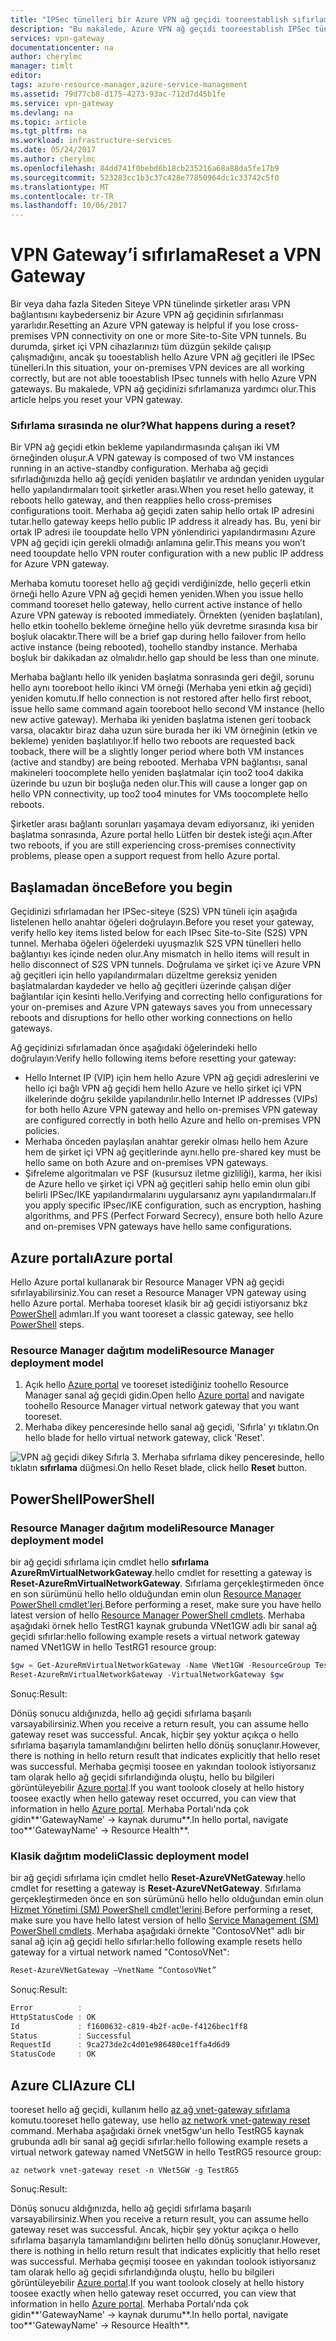 ```yaml
---
title: "IPSec tünelleri bir Azure VPN ağ geçidi tooreestablish sıfırlama | Microsoft Docs"
description: "Bu makalede, Azure VPN ağ geçidi tooreestablish IPSec tünelleri sıfırlama adımları anlatılmaktadır. Merhaba makale tooVPN ağ geçitleri hem hello Klasik hem de hello Resource Manager dağıtım modelleri için geçerlidir."
services: vpn-gateway
documentationcenter: na
author: cherylmc
manager: timlt
editor: 
tags: azure-resource-manager,azure-service-management
ms.assetid: 79d77cb8-d175-4273-93ac-712d7d45b1fe
ms.service: vpn-gateway
ms.devlang: na
ms.topic: article
ms.tgt_pltfrm: na
ms.workload: infrastructure-services
ms.date: 05/24/2017
ms.author: cherylmc
ms.openlocfilehash: 84dd741f0bebd6b18cb235216a68a88da5fe17b9
ms.sourcegitcommit: 523283cc1b3c37c428e77850964dc1c33742c5f0
ms.translationtype: MT
ms.contentlocale: tr-TR
ms.lasthandoff: 10/06/2017
---
```

# <a name="reset-a-vpn-gateway"></a><span data-ttu-id="b675e-104">VPN Gateway’i sıfırlama</span><span class="sxs-lookup"><span data-stu-id="b675e-104">Reset a VPN Gateway</span></span>

<span data-ttu-id="b675e-105">Bir veya daha fazla Siteden Siteye VPN tünelinde şirketler arası VPN bağlantısını kaybederseniz bir Azure VPN ağ geçidinin sıfırlanması yararlıdır.</span><span class="sxs-lookup"><span data-stu-id="b675e-105">Resetting an Azure VPN gateway is helpful if you lose cross-premises VPN connectivity on one or more Site-to-Site VPN tunnels.</span></span> <span data-ttu-id="b675e-106">Bu durumda, şirket içi VPN cihazlarınızı tüm düzgün şekilde çalışıp çalışmadığını, ancak şu tooestablish hello Azure VPN ağ geçitleri ile IPSec tünelleri.</span><span class="sxs-lookup"><span data-stu-id="b675e-106">In this situation, your on-premises VPN devices are all working correctly, but are not able tooestablish IPsec tunnels with hello Azure VPN gateways.</span></span> <span data-ttu-id="b675e-107">Bu makalede, VPN ağ geçidinizi sıfırlamanıza yardımcı olur.</span><span class="sxs-lookup"><span data-stu-id="b675e-107">This article helps you reset your VPN gateway.</span></span>

### <a name="what-happens-during-a-reset"></a><span data-ttu-id="b675e-108">Sıfırlama sırasında ne olur?</span><span class="sxs-lookup"><span data-stu-id="b675e-108">What happens during a reset?</span></span>

<span data-ttu-id="b675e-109">Bir VPN ağ geçidi etkin bekleme yapılandırmasında çalışan iki VM örneğinden oluşur.</span><span class="sxs-lookup"><span data-stu-id="b675e-109">A VPN gateway is composed of two VM instances running in an active-standby configuration.</span></span> <span data-ttu-id="b675e-110">Merhaba ağ geçidi sıfırladığınızda hello ağ geçidi yeniden başlatılır ve ardından yeniden uygular hello yapılandırmaları tooit şirketler arası.</span><span class="sxs-lookup"><span data-stu-id="b675e-110">When you reset hello gateway, it reboots hello gateway, and then reapplies hello cross-premises configurations tooit.</span></span> <span data-ttu-id="b675e-111">Merhaba ağ geçidi zaten sahip hello ortak IP adresini tutar.</span><span class="sxs-lookup"><span data-stu-id="b675e-111">hello gateway keeps hello public IP address it already has.</span></span> <span data-ttu-id="b675e-112">Bu, yeni bir ortak IP adresi ile tooupdate hello VPN yönlendirici yapılandırmasını Azure VPN ağ geçidi için gerekli olmadığı anlamına gelir.</span><span class="sxs-lookup"><span data-stu-id="b675e-112">This means you won’t need tooupdate hello VPN router configuration with a new public IP address for Azure VPN gateway.</span></span>

<span data-ttu-id="b675e-113">Merhaba komutu tooreset hello ağ geçidi verdiğinizde, hello geçerli etkin örneği hello Azure VPN ağ geçidi hemen yeniden.</span><span class="sxs-lookup"><span data-stu-id="b675e-113">When you issue hello command tooreset hello gateway, hello current active instance of hello Azure VPN gateway is rebooted immediately.</span></span> <span data-ttu-id="b675e-114">Örnekten (yeniden başlatılan), hello etkin toohello bekleme örneğine hello yük devretme sırasında kısa bir boşluk olacaktır.</span><span class="sxs-lookup"><span data-stu-id="b675e-114">There will be a brief gap during hello failover from hello active instance (being rebooted), toohello standby instance.</span></span> <span data-ttu-id="b675e-115">Merhaba boşluk bir dakikadan az olmalıdır.</span><span class="sxs-lookup"><span data-stu-id="b675e-115">hello gap should be less than one minute.</span></span>

<span data-ttu-id="b675e-116">Merhaba bağlantı hello ilk yeniden başlatma sonrasında geri değil, sorunu hello aynı tooreboot hello ikinci VM örneği (Merhaba yeni etkin ağ geçidi) yeniden komutu.</span><span class="sxs-lookup"><span data-stu-id="b675e-116">If hello connection is not restored after hello first reboot, issue hello same command again tooreboot hello second VM instance (hello new active gateway).</span></span> <span data-ttu-id="b675e-117">Merhaba iki yeniden başlatma istenen geri tooback varsa, olacaktır biraz daha uzun süre burada her iki VM örneğinin (etkin ve bekleme) yeniden başlatılıyor.</span><span class="sxs-lookup"><span data-stu-id="b675e-117">If hello two reboots are requested back tooback, there will be a slightly longer period where both VM instances (active and standby) are being rebooted.</span></span> <span data-ttu-id="b675e-118">Merhaba VPN bağlantısı, sanal makineleri toocomplete hello yeniden başlatmalar için too2 too4 dakika üzerinde bu uzun bir boşluğa neden olur.</span><span class="sxs-lookup"><span data-stu-id="b675e-118">This will cause a longer gap on hello VPN connectivity, up too2 too4 minutes for VMs toocomplete hello reboots.</span></span>

<span data-ttu-id="b675e-119">Şirketler arası bağlantı sorunları yaşamaya devam ediyorsanız, iki yeniden başlatma sonrasında, Azure portal hello Lütfen bir destek isteği açın.</span><span class="sxs-lookup"><span data-stu-id="b675e-119">After two reboots, if you are still experiencing cross-premises connectivity problems, please open a support request from hello Azure portal.</span></span>

## <span data-ttu-id="b675e-120"><a name="before"></a>Başlamadan önce</span><span class="sxs-lookup"><span data-stu-id="b675e-120"><a name="before"></a>Before you begin</span></span>

<span data-ttu-id="b675e-121">Geçidinizi sıfırlamadan her IPSec-siteye (S2S) VPN tüneli için aşağıda listelenen hello anahtar öğeleri doğrulayın.</span><span class="sxs-lookup"><span data-stu-id="b675e-121">Before you reset your gateway, verify hello key items listed below for each IPsec Site-to-Site (S2S) VPN tunnel.</span></span> <span data-ttu-id="b675e-122">Merhaba öğeleri öğelerdeki uyuşmazlık S2S VPN tünelleri hello bağlantıyı kes içinde neden olur.</span><span class="sxs-lookup"><span data-stu-id="b675e-122">Any mismatch in hello items will result in hello disconnect of S2S VPN tunnels.</span></span> <span data-ttu-id="b675e-123">Doğrulama ve şirket içi ve Azure VPN ağ geçitleri için hello yapılandırmaları düzeltme gereksiz yeniden başlatmalardan kaydeder ve hello ağ geçitleri üzerinde çalışan diğer bağlantılar için kesinti hello.</span><span class="sxs-lookup"><span data-stu-id="b675e-123">Verifying and correcting hello configurations for your on-premises and Azure VPN gateways saves you from unnecessary reboots and disruptions for hello other working connections on hello gateways.</span></span>

<span data-ttu-id="b675e-124">Ağ geçidinizi sıfırlamadan önce aşağıdaki öğelerindeki hello doğrulayın:</span><span class="sxs-lookup"><span data-stu-id="b675e-124">Verify hello following items before resetting your gateway:</span></span>

* <span data-ttu-id="b675e-125">Hello Internet IP (VIP) için hem hello Azure VPN ağ geçidi adreslerini ve hello içi bağlı VPN ağ geçidi hem hello Azure ve hello şirket içi VPN ilkelerinde doğru şekilde yapılandırılır.</span><span class="sxs-lookup"><span data-stu-id="b675e-125">hello Internet IP addresses (VIPs) for both hello Azure VPN gateway and hello on-premises VPN gateway are configured correctly in both hello Azure and hello on-premises VPN policies.</span></span>
* <span data-ttu-id="b675e-126">Merhaba önceden paylaşılan anahtar gerekir olması hello hem Azure hem de şirket içi VPN ağ geçitlerinde aynı.</span><span class="sxs-lookup"><span data-stu-id="b675e-126">hello pre-shared key must be hello same on both Azure and on-premises VPN gateways.</span></span>
* <span data-ttu-id="b675e-127">Şifreleme algoritmaları ve PSF (kusursuz iletme gizliliği), karma, her ikisi de Azure hello ve şirket içi VPN ağ geçitleri sahip hello emin olun gibi belirli IPSec/IKE yapılandırmalarını uygularsanız aynı yapılandırmaları.</span><span class="sxs-lookup"><span data-stu-id="b675e-127">If you apply specific IPsec/IKE configuration, such as encryption, hashing algorithms, and PFS (Perfect Forward Secrecy), ensure both hello Azure and on-premises VPN gateways have hello same configurations.</span></span>

## <span data-ttu-id="b675e-128"><a name="portal"></a>Azure portalı</span><span class="sxs-lookup"><span data-stu-id="b675e-128"><a name="portal"></a>Azure portal</span></span>

<span data-ttu-id="b675e-129">Hello Azure portal kullanarak bir Resource Manager VPN ağ geçidi sıfırlayabilirsiniz.</span><span class="sxs-lookup"><span data-stu-id="b675e-129">You can reset a Resource Manager VPN gateway using hello Azure portal.</span></span> <span data-ttu-id="b675e-130">Merhaba tooreset klasik bir ağ geçidi istiyorsanız bkz [PowerShell](#resetclassic) adımları.</span><span class="sxs-lookup"><span data-stu-id="b675e-130">If you want tooreset a classic gateway, see hello [PowerShell](#resetclassic) steps.</span></span>

### <a name="resource-manager-deployment-model"></a><span data-ttu-id="b675e-131">Resource Manager dağıtım modeli</span><span class="sxs-lookup"><span data-stu-id="b675e-131">Resource Manager deployment model</span></span>

1. <span data-ttu-id="b675e-132">Açık hello [Azure portal](https://portal.azure.com) ve tooreset istediğiniz toohello Resource Manager sanal ağ geçidi gidin.</span><span class="sxs-lookup"><span data-stu-id="b675e-132">Open hello [Azure portal](https://portal.azure.com) and navigate toohello Resource Manager virtual network gateway that you want tooreset.</span></span>
2. <span data-ttu-id="b675e-133">Merhaba dikey penceresinde hello sanal ağ geçidi, 'Sıfırla' yı tıklatın.</span><span class="sxs-lookup"><span data-stu-id="b675e-133">On hello blade for hello virtual network gateway, click 'Reset'.</span></span>

  ![VPN ağ geçidi dikey Sıfırla](./media/vpn-gateway-howto-reset-gateway/reset-vpn-gateway-portal.png)
3. <span data-ttu-id="b675e-135">Merhaba sıfırlama dikey penceresinde, hello tıklatın **sıfırlama** düğmesi.</span><span class="sxs-lookup"><span data-stu-id="b675e-135">On hello Reset blade, click hello **Reset** button.</span></span>

## <span data-ttu-id="b675e-136"><a name="ps"></a>PowerShell</span><span class="sxs-lookup"><span data-stu-id="b675e-136"><a name="ps"></a>PowerShell</span></span>

### <a name="resource-manager-deployment-model"></a><span data-ttu-id="b675e-137">Resource Manager dağıtım modeli</span><span class="sxs-lookup"><span data-stu-id="b675e-137">Resource Manager deployment model</span></span>

<span data-ttu-id="b675e-138">bir ağ geçidi sıfırlama için cmdlet hello **sıfırlama AzureRmVirtualNetworkGateway**.</span><span class="sxs-lookup"><span data-stu-id="b675e-138">hello cmdlet for resetting a gateway is **Reset-AzureRmVirtualNetworkGateway**.</span></span> <span data-ttu-id="b675e-139">Sıfırlama gerçekleştirmeden önce en son sürümünü hello hello olduğundan emin olun [Resource Manager PowerShell cmdlet'leri](https://docs.microsoft.com/powershell/azure/install-azurerm-ps?view=azurermps-4.0.0).</span><span class="sxs-lookup"><span data-stu-id="b675e-139">Before performing a reset, make sure you have hello latest version of hello [Resource Manager PowerShell cmdlets](https://docs.microsoft.com/powershell/azure/install-azurerm-ps?view=azurermps-4.0.0).</span></span> <span data-ttu-id="b675e-140">Merhaba aşağıdaki örnek hello TestRG1 kaynak grubunda VNet1GW adlı bir sanal ağ geçidi sıfırlar:</span><span class="sxs-lookup"><span data-stu-id="b675e-140">hello following example resets a virtual network gateway named VNet1GW in hello TestRG1 resource group:</span></span>

```powershell
$gw = Get-AzureRmVirtualNetworkGateway -Name VNet1GW -ResourceGroup TestRG1
Reset-AzureRmVirtualNetworkGateway -VirtualNetworkGateway $gw
```

<span data-ttu-id="b675e-141">Sonuç:</span><span class="sxs-lookup"><span data-stu-id="b675e-141">Result:</span></span>

<span data-ttu-id="b675e-142">Dönüş sonucu aldığınızda, hello ağ geçidi sıfırlama başarılı varsayabilirsiniz.</span><span class="sxs-lookup"><span data-stu-id="b675e-142">When you receive a return result, you can assume hello gateway reset was successful.</span></span> <span data-ttu-id="b675e-143">Ancak, hiçbir şey yoktur açıkça o hello sıfırlama başarıyla tamamlandığını belirten hello dönüş sonuçlanır.</span><span class="sxs-lookup"><span data-stu-id="b675e-143">However, there is nothing in hello return result that indicates explicitly that hello reset was successful.</span></span> <span data-ttu-id="b675e-144">Merhaba geçmişi toosee en yakından toolook istiyorsanız tam olarak hello ağ geçidi sıfırlandığında oluştu, hello bu bilgileri görüntüleyebilir [Azure portal](https://portal.azure.com).</span><span class="sxs-lookup"><span data-stu-id="b675e-144">If you want toolook closely at hello history toosee exactly when hello gateway reset occurred, you can view that information in hello [Azure portal](https://portal.azure.com).</span></span> <span data-ttu-id="b675e-145">Merhaba Portalı'nda çok gidin**'GatewayName' -> kaynak durumu**.</span><span class="sxs-lookup"><span data-stu-id="b675e-145">In hello portal, navigate too**'GatewayName' -> Resource Health**.</span></span>

### <span data-ttu-id="b675e-146"><a name="resetclassic"></a>Klasik dağıtım modeli</span><span class="sxs-lookup"><span data-stu-id="b675e-146"><a name="resetclassic"></a>Classic deployment model</span></span>

<span data-ttu-id="b675e-147">bir ağ geçidi sıfırlama için cmdlet hello **Reset-AzureVNetGateway**.</span><span class="sxs-lookup"><span data-stu-id="b675e-147">hello cmdlet for resetting a gateway is **Reset-AzureVNetGateway**.</span></span> <span data-ttu-id="b675e-148">Sıfırlama gerçekleştirmeden önce en son sürümünü hello hello olduğundan emin olun [Hizmet Yönetimi (SM) PowerShell cmdlet'lerini](https://docs.microsoft.com/powershell/azure/install-azure-ps?view=azuresmps-3.7.0).</span><span class="sxs-lookup"><span data-stu-id="b675e-148">Before performing a reset, make sure you have hello latest version of hello [Service Management (SM) PowerShell cmdlets](https://docs.microsoft.com/powershell/azure/install-azure-ps?view=azuresmps-3.7.0).</span></span> <span data-ttu-id="b675e-149">Merhaba aşağıdaki örnekte "ContosoVNet" adlı bir sanal ağ için ağ geçidi hello sıfırlar:</span><span class="sxs-lookup"><span data-stu-id="b675e-149">hello following example resets hello gateway for a virtual network named "ContosoVNet":</span></span>

```powershell
Reset-AzureVNetGateway –VnetName “ContosoVNet”
```

<span data-ttu-id="b675e-150">Sonuç:</span><span class="sxs-lookup"><span data-stu-id="b675e-150">Result:</span></span>

```powershell
Error          :
HttpStatusCode : OK
Id             : f1600632-c819-4b2f-ac0e-f4126bec1ff8
Status         : Successful
RequestId      : 9ca273de2c4d01e986480ce1ffa4d6d9
StatusCode     : OK
```

## <span data-ttu-id="b675e-151"><a name="cli"></a>Azure CLI</span><span class="sxs-lookup"><span data-stu-id="b675e-151"><a name="cli"></a>Azure CLI</span></span>

<span data-ttu-id="b675e-152">tooreset hello ağ geçidi, kullanım hello [az ağ vnet-gateway sıfırlama](https://docs.microsoft.com/cli/azure/network/vnet-gateway#reset) komutu.</span><span class="sxs-lookup"><span data-stu-id="b675e-152">tooreset hello gateway, use hello [az network vnet-gateway reset](https://docs.microsoft.com/cli/azure/network/vnet-gateway#reset) command.</span></span> <span data-ttu-id="b675e-153">Merhaba aşağıdaki örnek vnet5gw'un hello TestRG5 kaynak grubunda adlı bir sanal ağ geçidi sıfırlar:</span><span class="sxs-lookup"><span data-stu-id="b675e-153">hello following example resets a virtual network gateway named VNet5GW in hello TestRG5 resource group:</span></span>

```azurecli
az network vnet-gateway reset -n VNet5GW -g TestRG5
```

<span data-ttu-id="b675e-154">Sonuç:</span><span class="sxs-lookup"><span data-stu-id="b675e-154">Result:</span></span>

<span data-ttu-id="b675e-155">Dönüş sonucu aldığınızda, hello ağ geçidi sıfırlama başarılı varsayabilirsiniz.</span><span class="sxs-lookup"><span data-stu-id="b675e-155">When you receive a return result, you can assume hello gateway reset was successful.</span></span> <span data-ttu-id="b675e-156">Ancak, hiçbir şey yoktur açıkça o hello sıfırlama başarıyla tamamlandığını belirten hello dönüş sonuçlanır.</span><span class="sxs-lookup"><span data-stu-id="b675e-156">However, there is nothing in hello return result that indicates explicitly that hello reset was successful.</span></span> <span data-ttu-id="b675e-157">Merhaba geçmişi toosee en yakından toolook istiyorsanız tam olarak hello ağ geçidi sıfırlandığında oluştu, hello bu bilgileri görüntüleyebilir [Azure portal](https://portal.azure.com).</span><span class="sxs-lookup"><span data-stu-id="b675e-157">If you want toolook closely at hello history toosee exactly when hello gateway reset occurred, you can view that information in hello [Azure portal](https://portal.azure.com).</span></span> <span data-ttu-id="b675e-158">Merhaba Portalı'nda çok gidin**'GatewayName' -> kaynak durumu**.</span><span class="sxs-lookup"><span data-stu-id="b675e-158">In hello portal, navigate too**'GatewayName' -> Resource Health**.</span></span>
